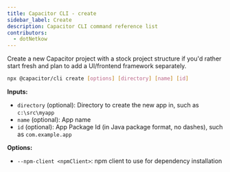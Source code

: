 ```yaml
---
title: Capacitor CLI - create
sidebar_label: Create
description: Capacitor CLI command reference list
contributors:
  - dotNetkow
---
```


Create a new Capacitor project with a stock project structure if you'd rather start fresh and plan to add a UI/frontend framework separately.

```bash
npx @capacitor/cli create [options] [directory] [name] [id]
```

<strong>Inputs:</strong>

- `directory` (optional): Directory to create the new app in, such as `c:\src\myapp`
- `name` (optional): App name
- `id` (optional): App Package Id (in Java package format, no dashes), such as `com.example.app`

<strong>Options:</strong>

- `--npm-client <npmClient>`: npm client to use for dependency installation
